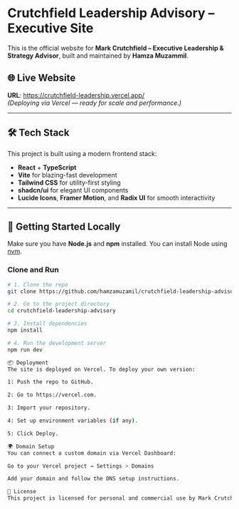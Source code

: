 # Crutchfield Leadership Advisory – Executive Site

This is the official website for **Mark Crutchfield – Executive Leadership & Strategy Advisor**, built and maintained by **Hamza Muzammil**.

## 🌐 Live Website

**URL**: https://crutchfield-leadership.vercel.app/  
*(Deploying via Vercel — ready for scale and performance.)*

---

## 🛠️ Tech Stack

This project is built using a modern frontend stack:

- **React** + **TypeScript**
- **Vite** for blazing-fast development
- **Tailwind CSS** for utility-first styling
- **shadcn/ui** for elegant UI components
- **Lucide Icons**, **Framer Motion**, and **Radix UI** for smooth interactivity

---

## 🚀 Getting Started Locally

Make sure you have **Node.js** and **npm** installed. You can install Node using [nvm](https://github.com/nvm-sh/nvm#installing-and-updating).

### Clone and Run

```bash
# 1. Clone the repo
git clone https://github.com/hamzamuzamil/crutchfield-leadership-advisory.git

# 2. Go to the project directory
cd crutchfield-leadership-advisory

# 3. Install dependencies
npm install

# 4. Run the development server
npm run dev

📦 Deployment
The site is deployed on Vercel. To deploy your own version:

1: Push the repo to GitHub.

2: Go to https://vercel.com.

3: Import your repository.

4: Set up environment variables (if any).

5: Click Deploy.

🌍 Domain Setup
You can connect a custom domain via Vercel Dashboard:

Go to your Vercel project → Settings > Domains

Add your domain and follow the DNS setup instructions.

📄 License
This project is licensed for personal and commercial use by Mark Crutchfield. Built with care by Hamza Muzammil.

